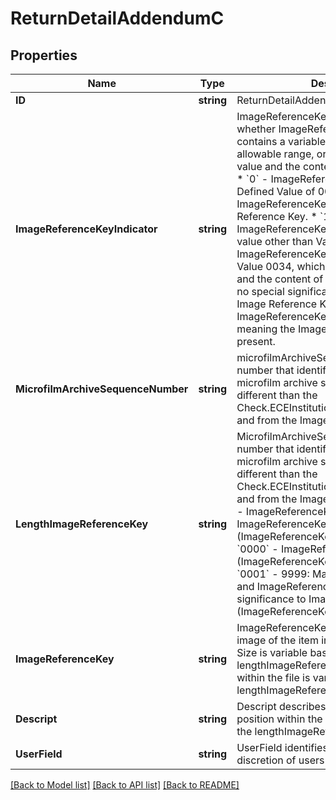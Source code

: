 # ReturnDetailAddendumC

## Properties

Name | Type | Description | Notes
------------ | ------------- | ------------- | -------------
**ID** | **string** | ReturnDetailAddendumC ID | [optional] 
**ImageReferenceKeyIndicator** | **string** | ImageReferenceKeyIndicator identifies whether ImageReferenceKeyLength contains a variable value within the allowable range, or contains a defined value and the content is ItemReferenceKey.  * &#x60;0&#x60; - ImageReferenceKeyIndicator has Defined Value of 0034 and ImageReferenceKey contains the Image Reference Key. * &#x60;1&#x60;- ImageReferenceKeyIndicator contains a value other than Value 0034; or ImageReferenceKeyIndicator contains Value 0034, which is not a Defined Value, and the content of ImageReferenceKey has no special significance with regards to an Image Reference Key; or ImageReferenceKeyIndicator is 0000, meaning the ImageReferenceKey is not present.  | [optional] 
**MicrofilmArchiveSequenceNumber** | **string** | microfilmArchiveSequenceNumber is a number that identifies the item in the microfilm archive system; it may be different than the Check.ECEInstitutionItemSequenceNumber and from the ImageReferenceKey. | [optional] 
**LengthImageReferenceKey** | **string** | MicrofilmArchiveSequenceNumber A number that identifies the item in the microfilm archive system; it may be different than the Check.ECEInstitutionItemSequenceNumber and from the ImageReferenceKey.  * &#x60;0034&#x60; - ImageReferenceKey contains the ImageReferenceKey (ImageReferenceKeyIndicator is 0). * &#x60;0000&#x60; - ImageReferenceKey not present (ImageReferenceKeyIndicator is 1). * &#x60;0001&#x60; - 9999: May include Value 0034, and ImageReferenceKey has no special significance to Image Reference Key (ImageReferenceKey is 1).  | [optional] 
**ImageReferenceKey** | **string** | ImageReferenceKey is used to find the image of the item in the image data system.  Size is variable based on lengthImageReferenceKey. The position within the file is variable based on the lengthImageReferenceKey.  | [optional] 
**Descript** | **string** | Descript describes the transaction.  The position within the file is variable based on the lengthImageReferenceKey. | [optional] 
**UserField** | **string** | UserField identifies a field used at the discretion of users of the standard. | [optional] 

[[Back to Model list]](../README.md#documentation-for-models) [[Back to API list]](../README.md#documentation-for-api-endpoints) [[Back to README]](../README.md)


